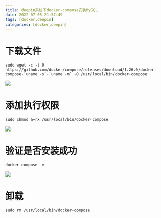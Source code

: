 ```yaml
---
title: deepin系统下docker-compose安装MySQL
date: 2022-07-05 21:57:49
tags: [docker,deepin]
categories: [docker,deepin]
---
```


# 下载文件

```shell
sudo wget -c -t 0 https://github.com/docker/compose/releases/download/1.26.0/docker-compose-`uname -s`-`uname -m` -O /usr/local/bin/docker-compose
```

![](https://huangge1199-1303833695.cos.ap-beijing.myqcloud.com/images/inDCByOsDeepin/2022-07-05-21-18-26-image.png)

# 添加执行权限

```shell
sudo chmod a+rx /usr/local/bin/docker-compose
```

![](https://huangge1199-1303833695.cos.ap-beijing.myqcloud.com/images/inDCByOsDeepin/2022-07-05-21-20-08-image.png)

# 验证是否安装成功

```shell
docker-compose -v
```

![](https://huangge1199-1303833695.cos.ap-beijing.myqcloud.com/images/inDCByOsDeepin/2022-07-05-21-20-46-image.png)

# 卸载

```shell
sudo rm /usr/local/bin/docker-compose
```
